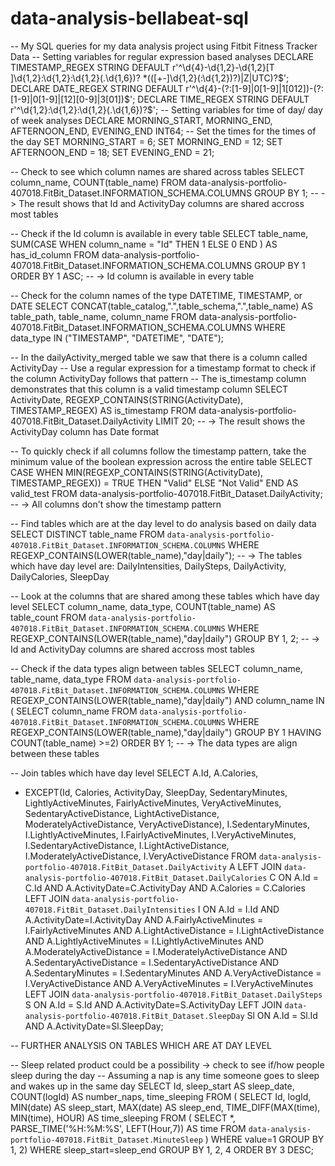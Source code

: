 # data-analysis-bellabeat-sql
-- My SQL queries for my data analysis project using Fitbit Fitness Tracker Data
-- Setting variables for regular expression based analyses
DECLARE
 TIMESTAMP_REGEX STRING DEFAULT r'^\d{4}-\d{1,2}-\d{1,2}[T ]\d{1,2}:\d{1,2}:\d{1,2}(\.\d{1,6})? *(([+-]\d{1,2}(:\d{1,2})?)|Z|UTC)?$';
DECLARE
 DATE_REGEX STRING DEFAULT r'^\d{4}-(?:[1-9]|0[1-9]|1[012])-(?:[1-9]|0[1-9]|[12][0-9]|3[01])$';
DECLARE
 TIME_REGEX STRING DEFAULT r'^\d{1,2}:\d{1,2}:\d{1,2}(\.\d{1,6})?$';
 -- Setting variables for time of day/ day of week analyses
DECLARE
 MORNING_START,
 MORNING_END,
 AFTERNOON_END,
 EVENING_END INT64;
 -- Set the times for the times of the day
SET
 MORNING_START = 6;
SET
 MORNING_END = 12;
SET
 AFTERNOON_END = 18;
SET
 EVENING_END = 21;

-- Check to see which column names are shared across tables
SELECT
 column_name,
 COUNT(table_name)
FROM
 data-analysis-portfolio-407018.FitBit_Dataset.INFORMATION_SCHEMA.COLUMNS
GROUP BY
 1;
-- -> The result shows that Id and ActivityDay columns are shared accross most tables

-- Check if the Id column is available in every table
SELECT
 table_name,
 SUM(CASE
     WHEN column_name = "Id" THEN 1
   ELSE
   0
 END
   ) AS has_id_column
FROM
 data-analysis-portfolio-407018.FitBit_Dataset.INFORMATION_SCHEMA.COLUMNS
GROUP BY
 1
ORDER BY
 1 ASC;
 -- -> Id column is available in every table

-- Check for the column names of the type DATETIME, TIMESTAMP, or DATE
SELECT
 CONCAT(table_catalog,".",table_schema,".",table_name) AS table_path,
 table_name,
 column_name
FROM
 data-analysis-portfolio-407018.FitBit_Dataset.INFORMATION_SCHEMA.COLUMNS
WHERE
 data_type IN ("TIMESTAMP",
   "DATETIME",
   "DATE");
   
 -- In the dailyActivity_merged table we saw that there is a column called ActivityDay
 -- Use a regular expression for a timestamp format to check if the column ActivityDay follows that pattern
 -- The is_timestamp column demonstrates that this column is a valid timestamp column
 SELECT
 ActivityDate,
 REGEXP_CONTAINS(STRING(ActivityDate), TIMESTAMP_REGEX) AS is_timestamp
 FROM
 data-analysis-portfolio-407018.FitBit_Dataset.DailyActivity
 LIMIT
 20;
 -- -> The result shows the ActivityDay column has Date format
 
-- To quickly check if all columns follow the timestamp pattern, take the minimum value of the boolean expression across the entire table
SELECT
 CASE
   WHEN MIN(REGEXP_CONTAINS(STRING(ActivityDate), TIMESTAMP_REGEX)) = TRUE THEN "Valid"
 ELSE
 "Not Valid"
END
 AS valid_test
FROM
 data-analysis-portfolio-407018.FitBit_Dataset.DailyActivity;
 -- -> All columns don't show the timestamp pattern

 -- Find tables which are at the day level to do analysis based on daily data
 SELECT
 DISTINCT table_name
 FROM
 `data-analysis-portfolio-407018.FitBit_Dataset.INFORMATION_SCHEMA.COLUMNS`
 WHERE
 REGEXP_CONTAINS(LOWER(table_name),"day|daily");
 -- -> The tables which have day level are: DailyIntensities, DailySteps, DailyActivity, DailyCalories, SleepDay

 -- Look at the columns that are shared among these tables which have day level
 SELECT
 column_name,
 data_type,
 COUNT(table_name) AS table_count
 FROM
 `data-analysis-portfolio-407018.FitBit_Dataset.INFORMATION_SCHEMA.COLUMNS`
 WHERE
 REGEXP_CONTAINS(LOWER(table_name),"day|daily")
 GROUP BY
 1,
 2;
 -- -> Id and ActivityDay columns are shared accross most tables

-- Check if the data types align between tables
SELECT
 column_name,
 table_name,
 data_type
FROM
 `data-analysis-portfolio-407018.FitBit_Dataset.INFORMATION_SCHEMA.COLUMNS`
WHERE
 REGEXP_CONTAINS(LOWER(table_name),"day|daily")
 AND column_name IN (
 SELECT
   column_name
 FROM
   `data-analysis-portfolio-407018.FitBit_Dataset.INFORMATION_SCHEMA.COLUMNS`
 WHERE
   REGEXP_CONTAINS(LOWER(table_name),"day|daily")
 GROUP BY
   1
 HAVING
   COUNT(table_name) >=2)
ORDER BY
 1;
 -- -> The data types are align between these tables

-- Join tables which have day level
SELECT
 A.Id,
 A.Calories,
 * EXCEPT(Id,
   Calories,
   ActivityDay,
   SleepDay,
   SedentaryMinutes,
   LightlyActiveMinutes,
   FairlyActiveMinutes,
   VeryActiveMinutes,
   SedentaryActiveDistance,
   LightActiveDistance,
   ModeratelyActiveDistance,
   VeryActiveDistance),
 I.SedentaryMinutes,
 I.LightlyActiveMinutes,
 I.FairlyActiveMinutes,
 I.VeryActiveMinutes,
 I.SedentaryActiveDistance,
 I.LightActiveDistance,
 I.ModeratelyActiveDistance,
 I.VeryActiveDistance
FROM
 `data-analysis-portfolio-407018.FitBit_Dataset.DailyActivity` A
LEFT JOIN
 `data-analysis-portfolio-407018.FitBit_Dataset.DailyCalories` C
ON
 A.Id = C.Id
 AND A.ActivityDate=C.ActivityDay
 AND A.Calories = C.Calories
LEFT JOIN
 `data-analysis-portfolio-407018.FitBit_Dataset.DailyIntensities` I
ON
 A.Id = I.Id
 AND A.ActivityDate=I.ActivityDay
 AND A.FairlyActiveMinutes = I.FairlyActiveMinutes
 AND A.LightActiveDistance = I.LightActiveDistance
 AND A.LightlyActiveMinutes = I.LightlyActiveMinutes
 AND A.ModeratelyActiveDistance = I.ModeratelyActiveDistance
 AND A.SedentaryActiveDistance = I.SedentaryActiveDistance
 AND A.SedentaryMinutes = I.SedentaryMinutes
 AND A.VeryActiveDistance = I.VeryActiveDistance
 AND A.VeryActiveMinutes = I.VeryActiveMinutes
LEFT JOIN
 `data-analysis-portfolio-407018.FitBit_Dataset.DailySteps` S
ON
 A.Id = S.Id
 AND A.ActivityDate=S.ActivityDay
LEFT JOIN
 `data-analysis-portfolio-407018.FitBit_Dataset.SleepDay` Sl
ON
 A.Id = Sl.Id
 AND A.ActivityDate=Sl.SleepDay;

-- FURTHER ANALYSIS ON TABLES WHICH ARE AT DAY LEVEL


-- Sleep related product could be a possibility -> check to see if/how people sleep during the day
-- Assuming a nap is any time someone goes to sleep and wakes up in the same day
SELECT
 Id,
 sleep_start AS sleep_date,
 COUNT(logId) AS number_naps,
 time_sleeping
FROM (
 SELECT
   Id,
   logId,
   MIN(date) AS sleep_start,
   MAX(date) AS sleep_end,
   TIME_DIFF(MAX(time), MIN(time), HOUR) AS time_sleeping
 FROM (
   SELECT
   *,
   PARSE_TIME('%H:%M:%S', LEFT(Hour,7)) AS time
   FROM
    `data-analysis-portfolio-407018.FitBit_Dataset.MinuteSleep`
 ) 
 WHERE
   value=1
 GROUP BY
   1,
   2)
WHERE
 sleep_start=sleep_end
GROUP BY
 1,
 2,
 4
ORDER BY
 3 DESC;






 



 
